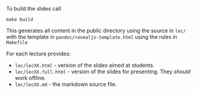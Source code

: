 
To build the slides call
```
make build
```

This generates all content in the public directory using the source in `lec/` with the template in `pandoc/revealjs-template.html` using the rules in `Makefile`

For each lecture provides:

- `lec/lecXX.html` - version of the slides aimed at students.
- `lec/lecXX.full.html` - version of the slides for presenting. They *should* work offline.
- `lec/lecXX.md` - the markdown source file.
